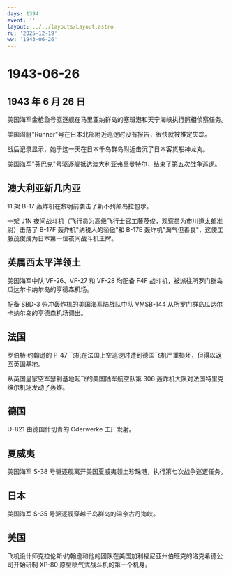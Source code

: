 ```yaml
---
days: 1394
event: ''
layout: ../../layouts/Layout.astro
ru: '2025-12-19'
ww: '1943-06-26'
---
```


# 1943-06-26

## 1943 年 6 月 26 日

美国海军金枪鱼号驱逐舰在马里亚纳群岛的塞班港和天宁海峡执行照相侦察任务。

美国潜艇"Runner"号在日本北部附近巡逻时没有报告，很快就被推定失踪。

战后记录显示，她于这一天在日本千岛群岛附近击沉了日本客货船神龙丸。

美国海军"芬巴克"号驱逐舰抵达澳大利亚弗里曼特尔，结束了第五次战争巡逻。

## 澳大利亚新几内亚

11 架 B-17 轰炸机在黎明前袭击了新不列颠岛拉包尔。

一架 J1N
夜间战斗机（飞行员为高级飞行士官工藤茂俊，观察员为市川道太郎准尉）击落了
B-17F 轰炸机"纳税人的骄傲"和 B-17E
轰炸机"淘气但善良"，这使工藤茂俊成为日本第一位夜间战斗机王牌。

## 英属西太平洋领土

美国海军中队 VF-26、VF-27 和 VF-28 均配备 F4F
战斗机，被派往所罗门群岛瓜达尔卡纳尔岛的亨德森机场。

配备 SBD-3 俯冲轰炸机的美国海军陆战队中队 VMSB-144
从所罗门群岛瓜达尔卡纳尔岛的亨德森机场调出。

## 法国

罗伯特·约翰逊的 P-47
飞机在法国上空巡逻时遭到德国飞机严重损坏，但得以返回英国基地。

从英国皇家空军瑟利基地起飞的美国陆军航空队第 306
轰炸机大队对法国特里克维尔机场发动了轰炸。

## 德国

U-821 由德国什切青的 Oderwerke 工厂发射。

## 夏威夷

美国海军 S-38 号驱逐舰离开美国夏威夷领土珍珠港，执行第七次战争巡逻任务。

## 日本

美国海军 S-35 号驱逐舰穿越千岛群岛的温奈古丹海峡。

## 美国

飞机设计师克拉伦斯·约翰逊和他的团队在美国加利福尼亚州伯班克的洛克希德公司开始研制
XP-80 原型喷气式战斗机的第一个机身。